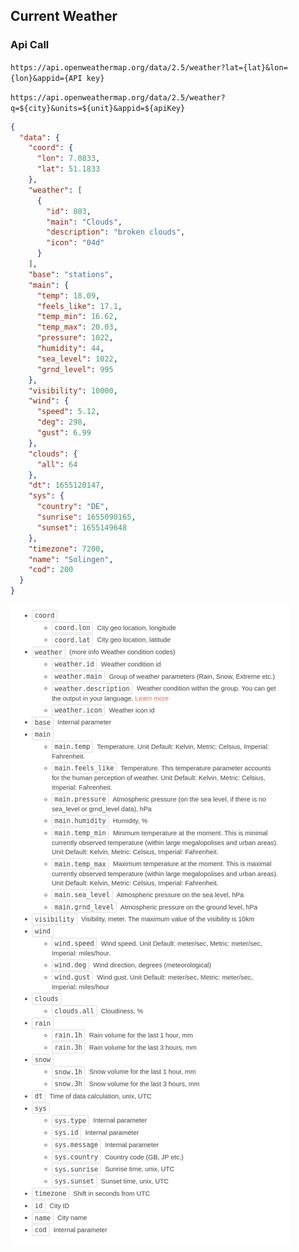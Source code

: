 ## Current Weather
### Api Call
`https://api.openweathermap.org/data/2.5/weather?lat={lat}&lon={lon}&appid={API key}`

`https://api.openweathermap.org/data/2.5/weather?q=${city}&units=${unit}&appid=${apiKey}`


```json
{
  "data": {
    "coord": {
      "lon": 7.0833,
      "lat": 51.1833
    },
    "weather": [
      {
        "id": 803,
        "main": "Clouds",
        "description": "broken clouds",
        "icon": "04d"
      }
    ],
    "base": "stations",
    "main": {
      "temp": 18.09,
      "feels_like": 17.1,
      "temp_min": 16.62,
      "temp_max": 20.03,
      "pressure": 1022,
      "humidity": 44,
      "sea_level": 1022,
      "grnd_level": 995
    },
    "visibility": 10000,
    "wind": {
      "speed": 5.12,
      "deg": 298,
      "gust": 6.99
    },
    "clouds": {
      "all": 64
    },
    "dt": 1655120147,
    "sys": {
      "country": "DE",
      "sunrise": 1655090165,
      "sunset": 1655149648
    },
    "timezone": 7200,
    "name": "Solingen",
    "cod": 200
  }
}
```
![img_1.png](img_1.png)
